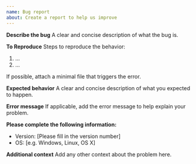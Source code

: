 ```yaml
---
name: Bug report
about: Create a report to help us improve
---
```


**Describe the bug**
A clear and concise description of what the bug is.

**To Reproduce**
Steps to reproduce the behavior:
1. ...
2. ...

If possible, attach a minimal file that triggers the error. 

**Expected behavior**
A clear and concise description of what you expected to happen.

**Error message**
If applicable, add the error message to help explain your problem.

**Please complete the following information:**
 - Version: [Please fill in the version number]
 - OS: [e.g. Windows, Linux, OS X]

**Additional context**
Add any other context about the problem here.
